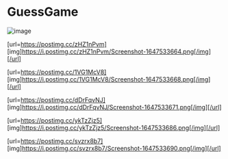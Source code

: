 # GuessGame


![image](https://i.postimg.cc/zHZ1nPvm/Screenshot-1647533664.png)

[url=https://postimg.cc/zHZ1nPvm] [img]https://i.postimg.cc/zHZ1nPvm/Screenshot-1647533664.png[/img][/url]

[url=https://postimg.cc/1VG1McV8] [img]https://i.postimg.cc/1VG1McV8/Screenshot-1647533668.png[/img][/url]

[url=https://postimg.cc/dDrFqvNJ] [img]https://i.postimg.cc/dDrFqvNJ/Screenshot-1647533671.png[/img][/url]

[url=https://postimg.cc/ykTzZjz5] [img]https://i.postimg.cc/ykTzZjz5/Screenshot-1647533686.png[/img][/url]

[url=https://postimg.cc/svzrx8b7] [img]https://i.postimg.cc/svzrx8b7/Screenshot-1647533690.png[/img][/url]

